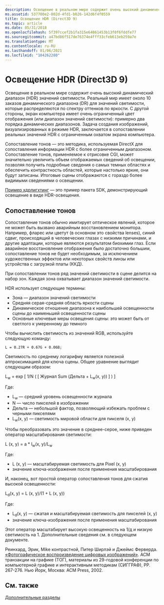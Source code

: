 ```yaml
---
description: Освещение в реальном мире содержит очень высокий динамический диапазон (HDR) значений светимости.
ms.assetid: 537700e2-802d-4fd1-b026-142d6f4f0559
title: Освещение HDR (Direct3D 9)
ms.topic: article
ms.date: 05/31/2018
ms.openlocfilehash: 5f397ccef2b1fa315e64861453b13f0f6fddfe77
ms.sourcegitcommit: a47bd86f517de76374e4fff33cfeb613eb259a7e
ms.translationtype: MT
ms.contentlocale: ru-RU
ms.lasthandoff: 01/06/2021
ms.locfileid: "104262280"
---
```

# <a name="hdr-lighting-direct3d-9"></a>Освещение HDR (Direct3D 9)

Освещение в реальном мире содержит очень высокий динамический диапазон (HDR) значений светимости. Реальный мир имеет около 10 заказов динамического диапазона (DR) для значений светимости, которые распределяются по спектру оттенков по яркости. С другой стороны, экран компьютера имеет очень ограниченный цвет отображения (или диапазон значений светимости): примерно два порядка динамических диапазонов. Задача создания изображений, визуализированных в режиме HDR, заключается в сопоставлении реальных значений HDR с ограниченным охватом экрана компьютера.

Сопоставление тонов — это методика, используемая DirectX для сопоставления информации HDR с более ограниченным диапазоном. Сопоставление тонов, применяемое к отрисовке CGI, может значительно увеличить объем отображаемых сведений об освещении, позволяя получить подробные сведения о самых темных областях и обеспечить контрастность областей, которые настолько яркие, они будут записаны. Итоговые сцены отображаются с гораздо более видимыми сведениями о освещении.

[Пример хдрлигхтинг](https://msdn.microsoft.com/library/Ee417769(v=VS.85).aspx) — это пример пакета SDK, демонстрирующий освещение в виде HDR-освещения.

## <a name="tone-mapping"></a>Сопоставление тонов

Сопоставление тонов обычно имитирует оптическое явлений, которое не может быть вызвано аварийным восстановлением монитора. Например, фларес или цветут (в основном это свойства lenses), синий сдвиг, происходящий в человеческих глазах с низкими причинами, и другие адаптации, которые являются результатом биохимии глаз. Если аварийное восстановление отображения было достаточно большим, сопоставление тонов не будет необходимым, за исключением художественных эффектов или некоторых свойств линзы или устройства с загрузкой платы (ККД).

При сопоставлении тонов ряд значений светимости в сцене делится на набор зон. Каждая зона охватывает диапазон значений светимости.

HDR использует следующие термины:

-   Зона — диапазон значений светимости
-   Средняя серая-средняя область яркости сцены
-   Динамическое отношение диапазона к наибольшей освещенности сцены до наименьшей освещенности сцены
-   Основные ключевые меры освещения сцены: это может быть от светлого к умеренному до темного

Чтобы вычислить светимость из значений RGB, используйте следующую команду:


```
L = 0.27R + 0.67G + 0.06B;
```



Светимость по среднему логарифму является полезной аппроксимацией для ключа сцены. Общее уравнение выглядит следующим образом:

L<sub>w</sub> = exp \[ 1/N ( \[ Журнал Sum (Дельта + L<sub>w</sub>(x, y)) \] ) \]

Где:

-   L<sub>w</sub> — средний уровень освещенности журнала
-   N — число пикселей в изображении
-   Дельта — небольшой фактор, позволяющий избежать проблем с черными пикселями
-   L<sub>w</sub>(x, y) — светимость мировой области для пикселя (x, y)

Чтобы преобразовать это значение в среднее-серое, ниже приведен оператор масштабирования светимости:

L (x, y) = a \* l<sub>w</sub>(x, y)/L<sub>w</sub>

Где:

-   L (x, y) — масштабируемая светимость для Pixel (x, y)
-   значение ключа-изображения после применения масштабирования

И, наконец, вот простой оператор сопоставления тонов для сжатия высокой освещенности:

L<sub>d</sub>(x, y) = L (x, y)/(1 + L (x, y))

Где:

-   L<sub>d</sub>(x, y) — сжатая и масштабируемая светимость для пикселей (x, y)
-   значение ключа-изображения после применения масштабирования

Этот оператор масштабирует высокую освещенность на 1/д и низкую светимость на 1. Дополнительные сведения см. в следующем документе.

Реинхард, Эрик, Mike контрастной, Питер Ширлэй и Джеймс Ферверда. [«Фотографическое воспроизведение цифровых изображений»](https://www.cs.utah.edu/~reinhard/cdrom/tonemap.pdf). ACM транзакции на графике (ТОГ), материалы из 29-годовой конференции по компьютерной графике и интерактивным методикам (СИГГРАФ), PP. 267-276. Нью Йорк, Москва: ACM Press, 2002.

## <a name="related-topics"></a>См. также

<dl> <dt>

[Дополнительные разделы](advanced-topics.md)
</dt> </dl>

 

 



